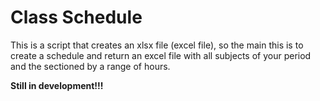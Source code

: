 <h1>Class Schedule</h1>
<p>This is a script that creates an xlsx file (excel file), so the main this is to create a schedule and return an excel file with all subjects of your period and the sectioned by a range of hours.</p>

<p><strong>Still in development!!!</strong></p>
